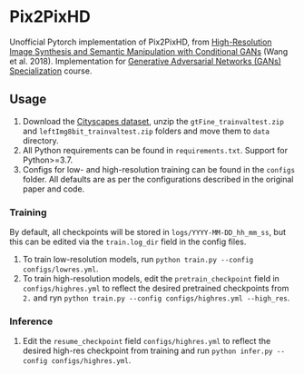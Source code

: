 # Pix2PixHD
Unofficial Pytorch implementation of Pix2PixHD, from [High-Resolution Image Synthesis and Semantic Manipulation with Conditional GANs](https://arxiv.org/abs/1711.11585) (Wang et al. 2018). Implementation for [Generative Adversarial Networks (GANs) Specialization](https://www.coursera.org/specializations/generative-adversarial-networks-gans) course.

## Usage
1. Download the [Cityscapes dataset](https://www.cityscapes-dataset.com/), unzip the `gtFine_trainvaltest.zip` and `leftImg8bit_trainvaltest.zip` folders and move them to `data` directory.
2. All Python requirements can be found in `requirements.txt`. Support for Python>=3.7.
3. Configs for low- and high-resolution training can be found in the `configs` folder. All defaults are as per the configurations described in the original paper and code.

### Training
By default, all checkpoints will be stored in `logs/YYYY-MM-DD_hh_mm_ss`, but this can be edited via the `train.log_dir` field in the config files.

1. To train low-resolution models, run `python train.py --config configs/lowres.yml`.
2. To train high-resolution models, edit the `pretrain_checkpoint` field in `configs/highres.yml` to reflect the desired pretrained checkpoints from `2.` and ryn `python train.py --config configs/highres.yml --high_res`.

### Inference
1. Edit the `resume_checkpoint` field `configs/highres.yml` to reflect the desired high-res checkpoint from training and run `python infer.py --config configs/highres.yml`.
